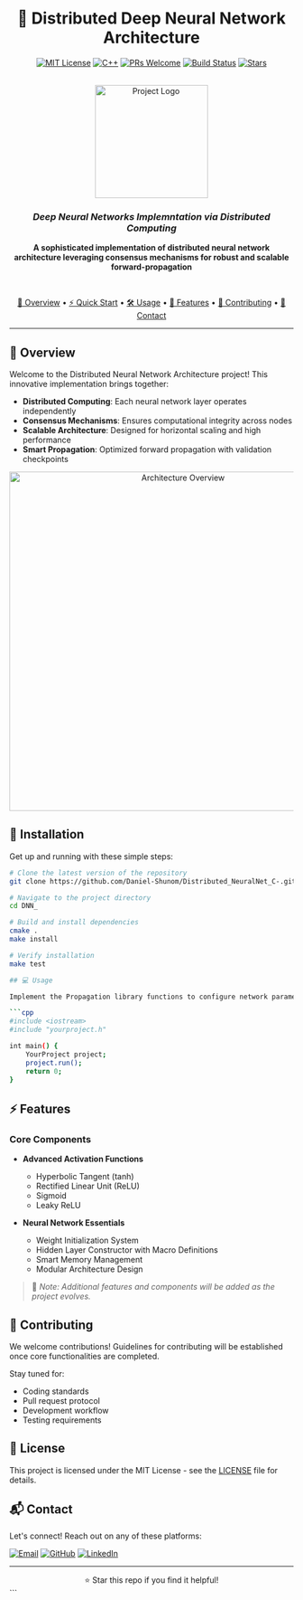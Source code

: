 <div align="center">

# 🧠 Distributed Deep Neural Network Architecture

[![MIT License](https://img.shields.io/badge/License-MIT-green.svg)](https://choosealicense.com/licenses/mit/)
[![C++](https://img.shields.io/badge/C++-17-blue.svg?style=flat&logo=c%2B%2B)](http://www.cplusplus.org/)
[![PRs Welcome](https://img.shields.io/badge/PRs-welcome-brightgreen.svg?style=flat)](http://makeapullrequest.com)
[![Build Status](https://img.shields.io/badge/build-passing-brightgreen.svg)](https://github.com/Daniel-Shunom/Distributed_NeuralNet_C-)
[![Stars](https://img.shields.io/github/stars/Daniel-Shunom/Distributed_NeuralNet_C-?style=social)](https://github.com/Daniel-Shunom/Distributed_NeuralNet_C-/stargazers)

<br/>

<img src="https://raw.githubusercontent.com/Daniel-Shunom/Distributed_NeuralNet_C-/main/assets/logo.png" alt="Project Logo" width="200"/>

### *Deep Neural Networks Implemntation via Distributed Computing*

<p align="center">
    <b>A sophisticated implementation of distributed neural network architecture leveraging consensus mechanisms for robust and scalable forward-propagation</b>
</p>

<br/>

[📖 Overview](#-overview) •
[⚡ Quick Start](#-installation) •
[🛠️ Usage](#-usage) •
[🎯 Features](#-features) •
[🤝 Contributing](#-contributing) •
[📧 Contact](#-contact)

---

</div>

## 🌟 Overview

Welcome to the Distributed Neural Network Architecture project! This innovative implementation brings together:

- **Distributed Computing**: Each neural network layer operates independently
- **Consensus Mechanisms**: Ensures computational integrity across nodes
- **Scalable Architecture**: Designed for horizontal scaling and high performance
- **Smart Propagation**: Optimized forward propagation with validation checkpoints

<div align="center">
    <img src="https://raw.githubusercontent.com/Daniel-Shunom/Distributed_NeuralNet_C-/main/assets/architecture.png" alt="Architecture Overview" width="600"/>
</div>

## 🚀 Installation

Get up and running with these simple steps:

```bash
# Clone the latest version of the repository
git clone https://github.com/Daniel-Shunom/Distributed_NeuralNet_C-.git

# Navigate to the project directory
cd DNN_

# Build and install dependencies
cmake .
make install

# Verify installation
make test

## 💻 Usage

Implement the Propagation library functions to configure network parameters and hyperparameters:

```cpp
#include <iostream>
#include "yourproject.h"

int main() {
    YourProject project;
    project.run();
    return 0;
}
```

## ⚡ Features

### Core Components

- **Advanced Activation Functions**
  - Hyperbolic Tangent (tanh)
  - Rectified Linear Unit (ReLU)
  - Sigmoid
  - Leaky ReLU

- **Neural Network Essentials**
  - Weight Initialization System
  - Hidden Layer Constructor with Macro Definitions
  - Smart Memory Management
  - Modular Architecture Design

> 📝 *Note: Additional features and components will be added as the project evolves.*

## 🤝 Contributing

We welcome contributions! Guidelines for contributing will be established once core functionalities are completed.

Stay tuned for:
- Coding standards
- Pull request protocol
- Development workflow
- Testing requirements

## 📜 License

This project is licensed under the MIT License - see the [LICENSE](LICENSE) file for details.

## 📬 Contact

Let's connect! Reach out on any of these platforms:

[![Email](https://img.shields.io/badge/Email-your.email%40example.com-red)](mailto:your.email@example.com)
[![GitHub](https://img.shields.io/badge/GitHub-Daniel--Shunom-black)](https://github.com/Daniel-shunom)
[![LinkedIn](https://img.shields.io/badge/LinkedIn-Daniel--Jeremiah-blue)](https://www.linkedin.com/in/daniel-jeremiah-177416245/)

---

<div align="center">
⭐ Star this repo if you find it helpful!
</div>
```